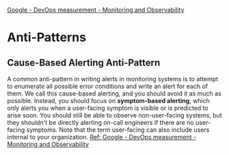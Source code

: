 
[Google - DevOps measurement - Monitoring and Observability](https://cloud.google.com/architecture/devops/devops-measurement-monitoring-and-observability)


# Anti-Patterns

## Cause-Based Alerting Anti-Pattern
A common anti-pattern in writing alerts in monitoring systems is to attempt to enumerate all possible error conditions and write an alert for each of them. We call this cause-based alerting, and you should avoid it as much as possible. Instead, you should focus on __symptom-based alerting__, which only alerts you when a user-facing symptom is visible or is predicted to arise soon. You should still be able to observe non-user-facing systems, but they shouldn't be directly alerting on-call engineers if there are no user-facing symptoms. Note that the term user-facing can also include users internal to your organization. [Ref: Google - DevOps measurement - Monitoring and Observability](https://cloud.google.com/architecture/devops/devops-measurement-monitoring-and-observability)
